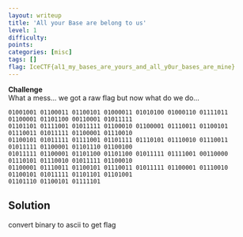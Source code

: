 ```yaml
---
layout: writeup
title: 'All your Base are belong to us'
level: 1
difficulty:
points:
categories: [misc]
tags: []
flag: IceCTF{al1_my_bases_are_yours_and_all_y0ur_bases_are_mine}
---
```

**Challenge**  
What a mess... we got a raw flag but now what do we do...

    01001001 01100011 01100101 01000011 01010100 01000110 01111011 01100001 01101100 00110001 01011111
    01101101 01111001 01011111 01100010 01100001 01110011 01100101 01110011 01011111 01100001 01110010
    01100101 01011111 01111001 01101111 01110101 01110010 01110011 01011111 01100001 01101110 01100100
    01011111 01100001 01101100 01101100 01011111 01111001 00110000 01110101 01110010 01011111 01100010
    01100001 01110011 01100101 01110011 01011111 01100001 01110010 01100101 01011111 01101101 01101001
    01101110 01100101 01111101

## Solution

convert binary to ascii to get flag
